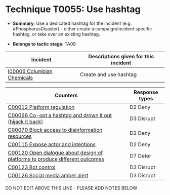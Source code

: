 # Technique T0055: Use hashtag

* **Summary**: Use a dedicated hashtag for the incident (e.g. #PhosphorusDisaster) - either create a campaign/incident specific hashtag, or take over an existing hashtag.

* **Belongs to tactic stage**: TA09


| Incident | Descriptions given for this incident |
| -------- | -------------------- |
| [I00006 Columbian Chemicals](../incidents/I00006.md) | Create and use hashtag |



| Counters | Response types |
| -------- | -------------- |
| [C00012 Platform regulation](../counters/C00012.md) | D2 Deny |
| [C00066 Co-opt a hashtag and drown it out (hijack it back)](../counters/C00066.md) | D3 Disrupt |
| [C00070 Block access to disinformation resources](../counters/C00070.md) | D2 Deny |
| [C00115 Expose actor and intentions](../counters/C00115.md) | D2 Deny |
| [C00120 Open dialogue about design of platforms to produce different outcomes](../counters/C00120.md) | D7 Deter |
| [C00123 Bot control](../counters/C00123.md) | D3 Disrupt |
| [C00126 Social media amber alert](../counters/C00126.md) | D3 Disrupt |


DO NOT EDIT ABOVE THIS LINE - PLEASE ADD NOTES BELOW